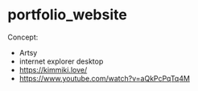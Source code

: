 # portfolio_website

Concept:
- Artsy
- internet explorer desktop 
- https://kimmiki.love/
- https://www.youtube.com/watch?v=aQkPcPqTq4M


